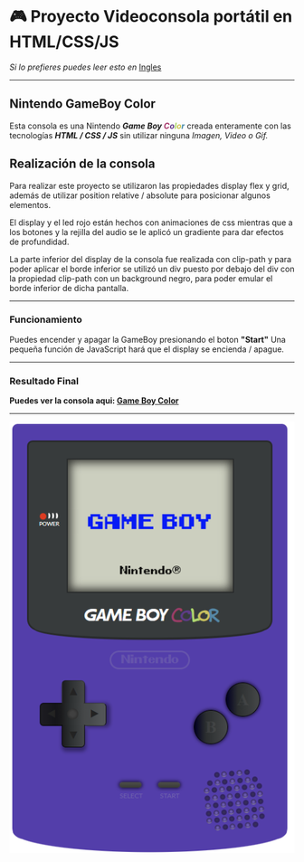 # :video_game: Proyecto Videoconsola portátil en HTML/CSS/JS  

*Si lo prefieres puedes leer esto en* [Ingles](/README.md)

-------------------------------------------------

## Nintendo GameBoy Color

Esta consola es una Nintendo ***Game Boy <span style="color:#a73569">C</span><span style="color:#643a8d">o</span><span style="color:#a4d562">l</span><span style="color:#cdc44f">o</span><span style="color:#4489a7">r</span>*** creada enteramente con las tecnologías ***HTML / CSS / JS*** sin utilizar ninguna *Imagen, Video o Gif.*



## Realización de la consola

Para realizar este proyecto se utilizaron las propiedades display flex y grid, además de utilizar position relative / absolute para posicionar algunos elementos.

El display y el led rojo están hechos con animaciones de css mientras que a los botones y la rejilla del audio se le aplicó un gradiente para dar efectos de profundidad.

La parte inferior del display de la consola fue realizada con clip-path y para poder aplicar el borde inferior se utilizó un div puesto por debajo del div con la propiedad clip-path con un background negro, para poder emular el borde inferior de dicha pantalla.

-------------------------------------------------

### Funcionamiento

Puedes encender y apagar la GameBoy presionando el boton **"Start"**
Una pequeña función de JavaScript hará que el display se encienda / apague.

-------------------------------------------------

### Resultado Final

**Puedes ver la consola aqui: [Game Boy Color](https://germanilu.github.io/Proyecto-Videoconsola/)**

-------------------------------------------------

![GameBoyColor](/img/GameBoyColorOn.png)


